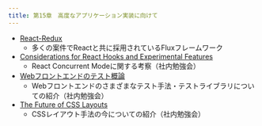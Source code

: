 ```yaml
---
title: 第15章　高度なアプリケーション実装に向けて
---
```


* [React-Redux](https://react-redux.js.org/)
  * 多くの案件でReactと共に採用されているFluxフレームワーク
* [Considerations for React Hooks and Experimental Features](https://drive.google.com/file/d/16DKzjh7nHNjEpQa2Orf9AYcV087DFR2E/view?usp=sharing)
  * React Concurrent Modeに関する考察（社内勉強会）
* [Webフロントエンドのテスト概論](https://drive.google.com/file/d/1f0AzH_RxWK4b2u2aP4JcQfJO4utpUfwd/view?usp=sharing)
  * Webフロントエンドのさまざまなテスト手法・テストライブラリについての紹介（社内勉強会）
* [The Future of CSS Layouts](https://drive.google.com/file/d/16fD2uiX35HOoZfM6W1sMMqtGXz5G-Dbm/view?usp=sharing)
  * CSSレイアウト手法の今についての紹介（社内勉強会）